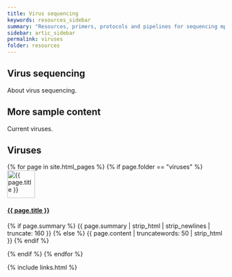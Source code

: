 ```yaml
---
title: Virus sequencing
keywords: resources_sidebar
summary: "Resources, primers, protocols and pipelines for sequencing mpox virus (MPXV)"
sidebar: artic_sidebar
permalink: viruses
folder: resources
---
```


## Virus sequencing

About virus sequencing.

## More sample content

Current viruses.

<div class="row">
    <div class="col-lg-12">
        <h2 class="page-header">Viruses</h2>
    </div>
    {% for page in site.html_pages %}
    {% if page.folder == "viruses" %}
    <div class="col-md-4">
        <div class="media">
            <div class="pull-left">
                    <span class="fa-stack fa-2x">
                        <img src="{{ page.image }}" alt="{{ page.title }}" class="img-responsive" style="width: 64px; height: 64px;"/>
<!--                <i class="fa fa-circle fa-stack-2x text-primary"></i>
<i class="fa fa-tree fa-stack-1x fa-inverse"></i> -->
                    </span>
            </div>
            <div class="media-body">
                <h4 class="media-heading"><a class="post-link" href="{{ page.url | remove: "/" }}">{{ page.title }}</a></h4>
                <p>{% if page.summary %} {{ page.summary | strip_html | strip_newlines | truncate: 160 }} {% else %} {{ page.content | truncatewords: 50 | strip_html }} {% endif %}</p>
            </div>
        </div>
    </div>
    {% endif %}
    {% endfor %}
</div>



{% include links.html %}
